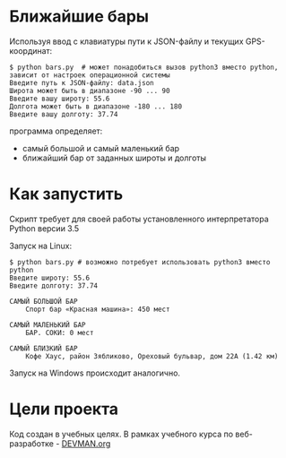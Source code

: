 # Ближайшие бары

Используя ввод с клавиатуры пути к JSON-файлу и текущих GPS-координат:
```
$ python bars.py  # может понадобиться вызов python3 вместо python, зависит от настроек операционной системы
Введите путь к JSON-файлу: data.json
Широта может быть в диапазоне -90 ... 90
Введите вашу широту: 55.6
Долгота может быть в диапазоне -180 ... 180
Введите вашу долготу: 37.74
```
программа определяет:
 * самый большой и самый маленький бар
 * ближайший бар от заданных широты и долготы
 
 

# Как запустить

Скрипт требует для своей работы установленного интерпретатора Python версии 3.5

Запуск на Linux:

```
$ python bars.py # возможно потребует использовать python3 вместо python
Введите широту: 55.6
Введите долготу: 37.74

САМЫЙ БОЛЬШОЙ БАР
    Спорт бар «Красная машина»: 450 мест

САМЫЙ МАЛЕНЬКИЙ БАР
    БАР. СОКИ: 0 мест

САМЫЙ БЛИЗКИЙ БАР
    Кофе Хаус, район Зябликово, Ореховый бульвар, дом 22А (1.42 км)
```

Запуск на Windows происходит аналогично.

# Цели проекта

Код создан в учебных целях. В рамках учебного курса по веб-разработке - [DEVMAN.org](https://devman.org)
